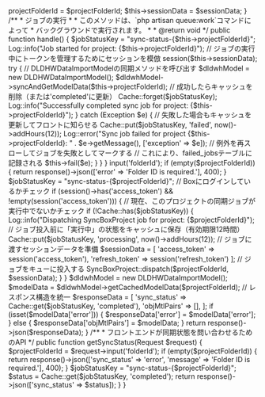 <?php

namespace App\Jobs;

use Illuminate\Bus\Queueable;
use Illuminate\Contracts\Queue\ShouldQueue;
use Illuminate\Foundation\Bus\Dispatchable;
use Illuminate\Queue\InteractsWithQueue;
use Illuminate\Queue\SerializesModels;
use App\Models\DLDHWDataImportModel;
use Illuminate\Support\Facades\Log;
use Illuminate\Support\Facades\Cache;
use Exception;

class SyncBoxProject implements ShouldQueue
{
    use Dispatchable, InteractsWithQueue, Queueable, SerializesModels;

    protected $projectFolderId;
    protected $sessionData;

    /**
     * 新しいジョブインスタンスの生成
     *
     * @param string $projectFolderId
     * @param array $sessionData
     * @return void
     */
    public function __construct($projectFolderId, array $sessionData)
    {
        $this->projectFolderId = $projectFolderId;
        $this->sessionData = $sessionData;
    }

    /**
     * ジョブの実行
     *
     * このメソッドは、`php artisan queue:work`コマンドによって
     * バックグラウンドで実行されます。
     *
     * @return void
     */
    public function handle()
    {
        $jobStatusKey = "sync-status-{$this->projectFolderId}";
        Log::info("Job started for project: {$this->projectFolderId}");

        // ジョブの実行中にトークンを管理するためにセッションを模倣
        session($this->sessionData);

        try {
            // DLDHWDataImportModelの同期メソッドを呼び出す
            $dldwhModel = new DLDHWDataImportModel();
            $dldwhModel->syncAndGetModelData($this->projectFolderId);

            // 成功したらキャッシュを削除（または'completed'に更新）
            Cache::forget($jobStatusKey);
            
            Log::info("Successfully completed sync job for project: {$this->projectFolderId}");

        } catch (Exception $e) {
            // 失敗した場合もキャッシュを更新してフロントに知らせる
            Cache::put($jobStatusKey, 'failed', now()->addHours(12));
            Log::error("Sync job failed for project {$this->projectFolderId}: " . $e->getMessage(), ['exception' => $e]);
            
            // 例外を再スローしてジョブを失敗としてマークする
            // これにより、failed_jobsテーブルに記録される
            $this->fail($e);
        }
    }
}



<?php

namespace App\Http\Controllers;

use App\Models\DLDHWDataImportModel;
use App\Jobs\SyncBoxProject; // 作成したジョブをインポート
use Illuminate\Http\Request;
use Illuminate\Support\Facades\Log;
use Illuminate\Support\Facades\Cache;

class DLDWHDataObjectViewerController extends Controller
{
    public function objViewer()
    {
        return view('DLDWH.OBJViewer');
    }
    
    // ... getProjectList, getCategoryNameByElementId は変更なし ...

    /**
     * モデルデータを取得するためのメインAPI
     * 同期ジョブを投入し、キャッシュの状態とデータを返す
     */
    public function getModelData(Request $request)
    {
        $projectFolderId = $request->input('folderId');
        if (empty($projectFolderId)) {
            return response()->json(['error' => 'Folder ID is required.'], 400);
        }

        $jobStatusKey = "sync-status-{$projectFolderId}";

        // Boxにログインしているかチェック
        if (session()->has('access_token') && !empty(session('access_token'))) {
            // 現在、このプロジェクトの同期ジョブが実行中でないかチェック
            if (!Cache::has($jobStatusKey)) {
                Log::info("Dispatching SyncBoxProject job for project: {$projectFolderId}");
                
                // ジョブ投入前に「実行中」の状態をキャッシュに保存（有効期限12時間）
                Cache::put($jobStatusKey, 'processing', now()->addHours(12));

                // ジョブに渡すセッションデータを準備
                $sessionData = [
                    'access_token' => session('access_token'),
                    'refresh_token' => session('refresh_token')
                ];

                // ジョブをキューに投入する
                SyncBoxProject::dispatch($projectFolderId, $sessionData);
            }
        }
        
        $dldwhModel = new DLDHWDataImportModel();
        $modelData = $dldwhModel->getCachedModelData($projectFolderId);

        // レスポンス構造を統一
        $responseData = [
            'sync_status' => Cache::get($jobStatusKey, 'completed'),
            'objMtlPairs' => [],
        ];

        if (isset($modelData['error'])) {
            $responseData['error'] = $modelData['error'];
        } else {
            $responseData['objMtlPairs'] = $modelData;
        }
        
        return response()->json($responseData);
    }

    /**
     * フロントエンドが同期状態を問い合わせるためのAPI
     */
    public function getSyncStatus(Request $request)
    {
        $projectFolderId = $request->input('folderId');
        if (empty($projectFolderId)) {
            return response()->json(['sync_status' => 'error', 'message' => 'Folder ID is required.'], 400);
        }

        $jobStatusKey = "sync-status-{$projectFolderId}";
        $status = Cache::get($jobStatusKey, 'completed');

        return response()->json(['sync_status' => $status]);
    }
}






